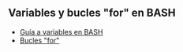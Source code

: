 ## Variables y bucles "for" en BASH

- [Guía a variables en BASH](https://www.hostinger.com.ar/tutoriales/variables-en-bash?ppc_campaign=google_search_generic_hosting_all&bidkw=defaultkeyword&lo=1000126&gad_source=1&gclid=EAIaIQobChMI4f323MavggMV77ZaBR2e7wPiEAAYASAAEgKr_PD_BwE)
- [Bucles "for"](https://www.hostinger.com.ar/tutoriales/bash-for-loop-guia-ejemplos)
